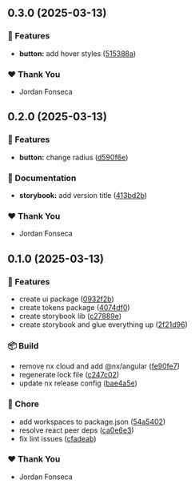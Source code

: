 ## 0.3.0 (2025-03-13)

### 🚀 Features

- **button:** add hover styles ([515388a](https://github.com/fonsecaj/butternut/commit/515388a))

### ❤️ Thank You

- Jordan Fonseca

## 0.2.0 (2025-03-13)

### 🚀 Features

- **button:** change radius ([d590f6e](https://github.com/fonsecaj/butternut/commit/d590f6e))

### 📖 Documentation

- **storybook:** add version title ([413bd2b](https://github.com/fonsecaj/butternut/commit/413bd2b))

### ❤️ Thank You

- Jordan Fonseca

## 0.1.0 (2025-03-13)

### 🚀 Features

- create ui package ([0932f2b](https://github.com/fonsecaj/butternut/commit/0932f2b))
- create tokens package ([4074df0](https://github.com/fonsecaj/butternut/commit/4074df0))
- create storybook lib ([c27889e](https://github.com/fonsecaj/butternut/commit/c27889e))
- create storybook and glue everything up ([2f21d96](https://github.com/fonsecaj/butternut/commit/2f21d96))

### 📦 Build

- remove nx cloud and add @nx/angular ([fe90fe7](https://github.com/fonsecaj/butternut/commit/fe90fe7))
- regenerate lock file ([c247c02](https://github.com/fonsecaj/butternut/commit/c247c02))
- update nx release config ([bae4a5e](https://github.com/fonsecaj/butternut/commit/bae4a5e))

### 🏡 Chore

- add workspaces to package.json ([54a5402](https://github.com/fonsecaj/butternut/commit/54a5402))
- resolve react peer deps ([ca0e6e3](https://github.com/fonsecaj/butternut/commit/ca0e6e3))
- fix lint issues ([cfadeab](https://github.com/fonsecaj/butternut/commit/cfadeab))

### ❤️ Thank You

- Jordan Fonseca